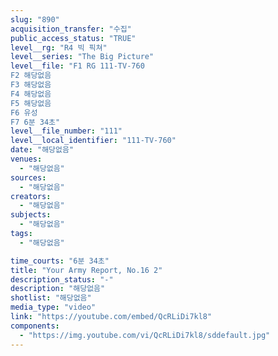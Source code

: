 ```yaml
---
slug: "890"
acquisition_transfer: "수집"
public_access_status: "TRUE"
level__rg: "R4 빅 픽쳐"
level__series: "The Big Picture"
level__file: "F1 RG 111-TV-760
F2 해당없음
F3 해당없음
F4 해당없음
F5 해당없음
F6 유성
F7 6분 34초"
level__file_number: "111"
level__local_identifier: "111-TV-760"
date: "해당없음"
venues: 
  - "해당없음"
sources: 
  - "해당없음"
creators: 
  - "해당없음"
subjects: 
  - "해당없음"
tags: 
  - "해당없음"

time_courts: "6분 34초"
title: "Your Army Report, No.16 2"
description_status: "-"
description: "해당없음"
shotlist: "해당없음"
media_type: "video"
link: "https://youtube.com/embed/QcRLiDi7kl8"
components: 
  - "https://img.youtube.com/vi/QcRLiDi7kl8/sddefault.jpg"
---
```

